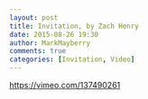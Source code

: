 ```yaml
---
layout: post
title: Invitation, by Zach Henry
date: 2015-08-26 19:30
author: MarkMayberry
comments: true
categories: [Invitation, Video]
---
```

https://vimeo.com/137490261
